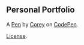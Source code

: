 Personal Portfolio
------------------


A [Pen](https://codepen.io/thehamhams/pen/rNMvROy) by [Corey](https://codepen.io/thehamhams) on [CodePen](https://codepen.io).

[License](https://codepen.io/thehamhams/pen/rNMvROy/license).